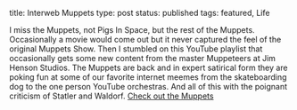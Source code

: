 title: Interweb Muppets
type: post
status: published
tags: featured, Life


I miss the Muppets, not Pigs In Space, but the rest of the Muppets. Occasionally a movie would come out but it never captured the feel of the original Muppets Show. Then I stumbled on this YouTube playlist that occasionally gets some new content from the master Muppeteers at Jim Henson Studios. The Muppets are back and in expert satirical form they are poking fun at some of our favorite internet meemes from the skateboarding dog to the one person YouTube orchestras. And all of this with the poignant criticism of Statler and Waldorf. [Check out the Muppets](http://www.youtube.com/view_play_list?p=6289F95CD6B8F803)
